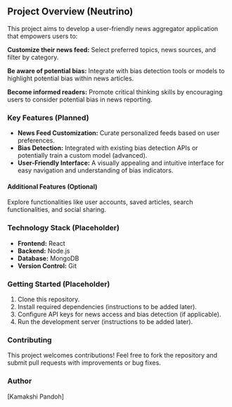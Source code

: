 ## Project Overview (Neutrino)

This project aims to develop a user-friendly news aggregator application that empowers users to:

**Customize their news feed:** Select preferred topics, news sources, and filter by category.

**Be aware of potential bias:** Integrate with bias detection tools or models to highlight potential bias within news articles.

**Become informed readers:** Promote critical thinking skills by encouraging users to consider potential bias in news reporting.

### Key Features (Planned)

- **News Feed Customization:** Curate personalized feeds based on user preferences.
- **Bias Detection:** Integrated with existing bias detection APIs or potentially train a custom model (advanced).
- **User-Friendly Interface:** A visually appealing and intuitive interface for easy navigation and understanding of bias indicators.

#### Additional Features (Optional)

Explore functionalities like user accounts, saved articles, search functionalities, and social sharing.

### Technology Stack (Placeholder)

- **Frontend:** React 
- **Backend:** Node.js 
- **Database:** MongoDB
- **Version Control:** Git

### Getting Started (Placeholder)

1. Clone this repository.
2. Install required dependencies (instructions to be added later).
3. Configure API keys for news access and bias detection (if applicable).
4. Run the development server (instructions to be added later).

### Contributing

This project welcomes contributions! Feel free to fork the repository and submit pull requests with improvements or bug fixes.

### Author

[Kamakshi Pandoh]
